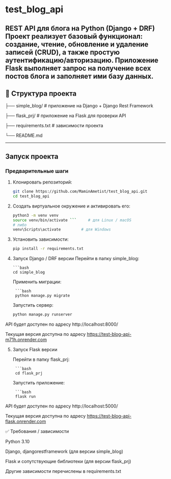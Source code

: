 # test_blog_api

REST API для блога на Python (Django + DRF)  
Проект реализует базовый функционал: создание, чтение, обновление и удаление записей (CRUD), а также простую аутентификацию/авторизацию.
Приложение Flask выполняет запрос на получение всех постов блога и заполняет ими базу данных.
---

## 📂 Структура проекта

├── simple_blog/ # приложение на Django + Django Rest Framework

├── flask_prj/ # приложение на Flask для проверки API

├── requirements.txt # зависимости проекта

└── README.md


---

## Запуск проекта

### Предварительные шаги

1. Клонировать репозиторий:  
   ```bash
   git clone https://github.com/MaminAmetist/test_blog_api.git
   cd test_blog_api

2. Создать виртуальное окружение и активировать его:
    ```bash
    python3 -m venv venv
    source venv/bin/activate ```     # для Linux / macOS
    # либо
    venv\Scripts\activate         # для Windows


3. Установить зависимости:
    ```bash
    pip install -r requirements.txt

4. Запуск Django / DRF версии
   Перейти в папку simple_blog:

       ```bash
       cd simple_blog

   Применить миграции:

        ```bash
        python manage.py migrate

   Запустить сервер:

    ```bash
    python manage.py runserver


API будет доступен по адресу http://localhost:8000/

Текущая версия доступна по адресу https://test-blog-api-m71h.onrender.com

5. Запуск Flask версии

    Перейти в папку flask_prj:

        ```bash
        cd flask_prj

    Запустить приложение:

        ```bash
        flask run

API будет доступен по адресу http://localhost:5000/

Текущая версия доступна по адресу https://test-blog-api-flask.onrender.com

✅ Требования / зависимости

Python 3.10

Django, djangorestframework (для версии simple_blog)

Flask и сопутствующие библиотеки (для версии flask_prj)

Другие зависимости перечислены в requirements.txt
